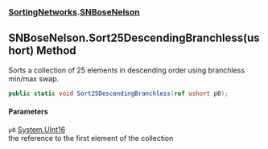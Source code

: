 ### [SortingNetworks](SortingNetworks.md 'SortingNetworks').[SNBoseNelson](SortingNetworks_SNBoseNelson.md 'SortingNetworks.SNBoseNelson')
## SNBoseNelson.Sort25DescendingBranchless(ushort) Method
Sorts a collection of 25 elements in descending order using branchless min/max swap.  
```csharp
public static void Sort25DescendingBranchless(ref ushort p0);
```
#### Parameters
<a name='SortingNetworks_SNBoseNelson_Sort25DescendingBranchless(ushort)_p0'></a>
`p0` [System.UInt16](https://docs.microsoft.com/en-us/dotnet/api/System.UInt16 'System.UInt16')  
the reference to the first element of the collection
  
